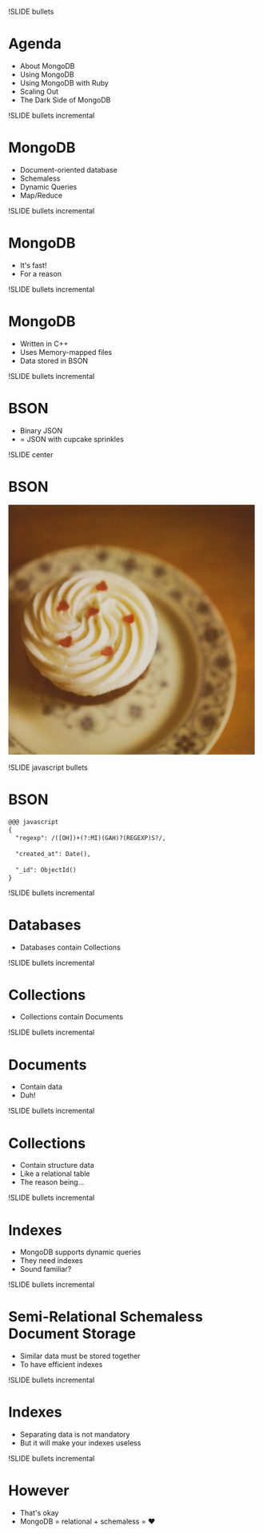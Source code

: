 !SLIDE bullets

# Agenda #

* <span class="current">About MongoDB</span>
* Using MongoDB
* Using MongoDB with Ruby
* Scaling Out
* The Dark Side of MongoDB

!SLIDE bullets incremental

# MongoDB #

* Document-oriented database
* Schemaless
* Dynamic Queries
* Map/Reduce

!SLIDE bullets incremental

# MongoDB #

* It's fast!
* For a reason

!SLIDE bullets incremental

# MongoDB #

* Written in C++
* Uses Memory-mapped files
* Data stored in BSON

!SLIDE bullets incremental

# BSON #

* Binary JSON
* = JSON with cupcake sprinkles

!SLIDE center

# BSON #

![Cupcake!](cupcake.jpg)

!SLIDE javascript bullets

# BSON #

    @@@ javascript
    {
      "regexp": /([OH])+(?:MI)(GAH)?(REGEXP)S?/,
      
      "created_at": Date(),
      
      "_id": ObjectId()
    }

!SLIDE bullets incremental

# Databases #

* Databases contain Collections

!SLIDE bullets incremental

# Collections #

* Collections contain Documents

!SLIDE bullets incremental

# Documents #

* Contain data
* Duh!

!SLIDE bullets incremental

# Collections #

* Contain structure data
* Like a relational table
* The reason being...

!SLIDE bullets incremental

# Indexes #

* MongoDB supports dynamic queries
* They need indexes
* Sound familiar?

!SLIDE bullets incremental

# Semi-Relational Schemaless Document Storage #

* Similar data must be stored together
* To have efficient indexes

!SLIDE bullets incremental

# Indexes #

* Separating data is not mandatory
* But it will make your indexes useless

!SLIDE bullets incremental

# However #

* That's okay
* MongoDB = relational + schemaless = <span class="heart">&#9829;</span>